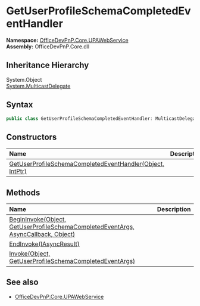 # GetUserProfileSchemaCompletedEventHandler
  

**Namespace:** [OfficeDevPnP.Core.UPAWebService](OfficeDevPnP.Core.UPAWebService.md)  
**Assembly:** OfficeDevPnP.Core.dll  
## Inheritance Hierarchy
System.Object  
  [System.MulticastDelegate](System.MulticastDelegate.md) 
## Syntax
```C#
public class GetUserProfileSchemaCompletedEventHandler: MulticastDelegate
```
## Constructors
|**Name**|**Description**|
|:-----|:-----|
| [GetUserProfileSchemaCompletedEventHandler(Object, IntPtr)](OfficeDevPnP.Core.UPAWebService.GetUserProfileSchemaCompletedEventHandler.ctor1.md) | 
## Methods
|**Name**|**Description**|
|:-----|:-----|
| [BeginInvoke(Object, GetUserProfileSchemaCompletedEventArgs, AsyncCallback, Object)](OfficeDevPnP.Core.UPAWebService.GetUserProfileSchemaCompletedEventHandler.929544.md) | 
| [EndInvoke(IAsyncResult)](OfficeDevPnP.Core.UPAWebService.GetUserProfileSchemaCompletedEventHandler.c9867657.md) | 
| [Invoke(Object, GetUserProfileSchemaCompletedEventArgs)](OfficeDevPnP.Core.UPAWebService.GetUserProfileSchemaCompletedEventHandler.d4078dc7.md) | 
## See also
- [OfficeDevPnP.Core.UPAWebService](OfficeDevPnP.Core.UPAWebService.md)
